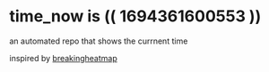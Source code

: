 # time_now is (( 1694361600553 ))

an automated repo that shows the currnent time

inspired by [breakingheatmap](https://github.com/breakingheatmap/breakingheatmap)